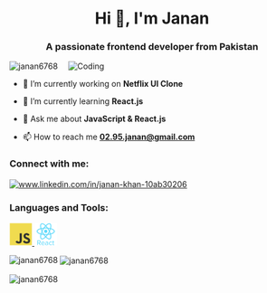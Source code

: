 <h1 align="center">Hi 👋, I'm Janan</h1>
<h3 align="center">A passionate frontend developer from Pakistan</h3>
<img align="right" alt="Coding" width="400" src="https://cdn.dribbble.com/users/2131993/screenshots/4948736/thoughtworks-gif_dribbble.gif"

<p align="left"> <img src="https://komarev.com/ghpvc/?username=janan6768&label=Profile%20views&color=0e75b6&style=flat" alt="janan6768" /> </p>

- 🔭 I’m currently working on **Netflix UI Clone**

- 🌱 I’m currently learning **React.js**

- 💬 Ask me about **JavaScript & React.js**

- 📫 How to reach me **02.95.janan@gmail.com**

<h3 align="left">Connect with me:</h3>
<p align="left">
<a href="https://linkedin.com/in/www.linkedin.com/in/janan-khan-10ab30206" target="blank"><img align="center" src="https://raw.githubusercontent.com/rahuldkjain/github-profile-readme-generator/master/src/images/icons/Social/linked-in-alt.svg" alt="www.linkedin.com/in/janan-khan-10ab30206" height="30" width="40" /></a>
</p>

<h3 align="left">Languages and Tools:</h3>
<p align="left"> <a href="https://developer.mozilla.org/en-US/docs/Web/JavaScript" target="_blank" rel="noreferrer"> <img src="https://raw.githubusercontent.com/devicons/devicon/master/icons/javascript/javascript-original.svg" alt="javascript" width="40" height="40"/> </a> <a href="https://reactjs.org/" target="_blank" rel="noreferrer"> <img src="https://raw.githubusercontent.com/devicons/devicon/master/icons/react/react-original-wordmark.svg" alt="react" width="40" height="40"/> </a> </p>

<p><img align="left" src="https://github-readme-stats.vercel.app/api/top-langs?username=janan6768&show_icons=true&locale=en&layout=compact" alt="janan6768" /></p>

<p>&nbsp;<img align="center" src="https://github-readme-stats.vercel.app/api?username=janan6768&show_icons=true&locale=en" alt="janan6768" /></p>

<p><img align="center" src="https://github-readme-streak-stats.herokuapp.com/?user=janan6768&" alt="janan6768" /></p>
